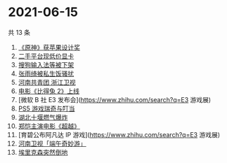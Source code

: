 # 2021-06-15

共 13 条

<!-- BEGIN ZHIHUSEARCH -->
<!-- 最后更新时间 Tue Jun 15 2021 16:09:15 GMT+0800 (China Standard Time) -->
1. [《原神》获苹果设计奖](https://www.zhihu.com/search?q=原神)
1. [二手平台现低价显卡](https://www.zhihu.com/search?q=显卡)
1. [搜狗输入法等被下架](https://www.zhihu.com/search?q=输入法下架)
1. [张雨绮被私生饭骚扰](https://www.zhihu.com/search?q=张雨绮)
1. [河南共青团 浙江卫视](https://www.zhihu.com/search?q=浙江卫视抄袭)
1. [电影《比得兔 2》上线](https://www.zhihu.com/search?q=比得兔2)
1. [微软 B 社 E3 发布会](https://www.zhihu.com/search?q=E3 游戏展)
1. [PS5 游戏瑞奇与叮当](https://www.zhihu.com/search?q=瑞奇与叮当)
1. [湖北十堰燃气爆炸](https://www.zhihu.com/search?q=十堰燃气爆炸)
1. [郑恺主演电影《超越》](https://www.zhihu.com/search?q=郑恺)
1. [育碧公布阿凡达 IP 游戏](https://www.zhihu.com/search?q=E3 游戏展)
1. [河南卫视「端午奇妙游」](https://www.zhihu.com/search?q=端午奇妙游)
1. [埃里克森突然倒地](https://www.zhihu.com/search?q=埃里克森)
<!-- END ZHIHUSEARCH -->
